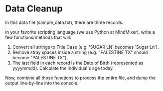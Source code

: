 Data Cleanup
============

In this data file (sample_data.txt), there are three records.

In your favorite scripting language (we use Python at MindMixer), write a few functions/methods that will:

1. Convert all strings to Title Case (e.g. 'SUGAR LN' becomes 'Sugar Ln').
2. Remove stray spaces inside a string (e.g.
        "PALESTINE                                         TX"
should become
       "PALESTINE TX")
3. The last field in each record is the Date of Birth (represented as yyyymmdd). Calculate the individual's age today.

Now, combine all those functions to process the entire file, and dump the output line-by-line into the console.
